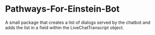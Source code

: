 # Pathways-For-Einstein-Bot
A small package that creates a list of dialogs served by the chatbot and adds the list in a field within the LiveChatTranscript object.
